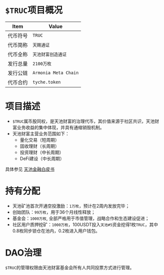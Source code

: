 # `$TRUC`项目概况

|Item | Value|
|--|--|
| 代币符号 | `TRUC` |
| 代币简称 | `天赐通证` |
| 代币全称 | `天池财富创造通证` |
| 发行总量 | `2100万枚` |
| 发行公链 | `Armonia Meta Chain`|
| 代币合约 | `tyche.token` |

# 项目描述

* `$TRUC`属币股同权，是天池财富的治理代币，其价值来源于社区共识，天池财富业务收益的集中体现，并具有通缩销毁机制。
* 天池财富主营业务范围如下：
  - 量化交易（短周期）
  - 固收理财（长周期）
  - 投资理财（中长周期）
  - DeFi建设（中长周期）
  
具体参见 [天池金融白皮书](https://github.com/tychefi/tychefi.whitepaper/blob/main/tychefi.whitepaper.cn.md)

# 持有分配

- 天池矿池首次开通空投激励：`1万枚`，预计在2周内发放完毕；
- 创始团队：`99万枚`，用于36个月线性释放；
- 基金会：`1000万枚`, 全部严格用于市值管理，战略合作和生态建设促进；
- 社区用户质押挖矿：`1000万枚`，100USDT投入`天池#5`资金挖得1枚`TRUC`，其中0.8枚同步锁仓在池内，0.2枚进入用户钱包。

  
# DAO治理

`$TRUC`的管理权限由天池财富基金会所有人共同投票方式进行管理。